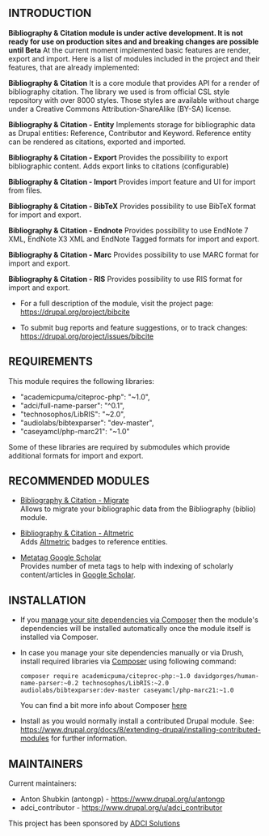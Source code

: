 INTRODUCTION
------------

 **Bibliography & Citation module is under active development. It is not ready for use on production sites and and breaking changes are possible until Beta**
 At the current moment implemented basic features are render, export and import. Here is a list of modules included in the project and their features, that are already implemented:

 **Bibliography & Citation**
 It is a core module that provides API for a render of bibliography citation. The library we used is from official CSL style repository with over 8000 styles. Those styles are available without charge under a Creative Commons Attribution-ShareAlike (BY-SA) license.

 **Bibliography & Citation - Entity**
 Implements storage for bibliographic data as Drupal entities: Reference, Contributor and Keyword. Reference entity can be rendered as citations, exported and imported.

 **Bibliography & Citation - Export** 
 Provides the possibility to export bibliographic content. Adds export links to citations (configurable)

 **Bibliography & Citation - Import** 
 Provides import feature and UI for import from files.

 **Bibliography & Citation - BibTeX**
 Provides possibility to use BibTeX format for import and export.

 **Bibliography & Citation - Endnote**
  Provides possibility to use EndNote 7 XML, EndNote X3 XML and EndNote Tagged formats for import and export.

 **Bibliography & Citation - Marc**
 Provides possibility to use MARC format for import and export.

 **Bibliography & Citation - RIS**
 Provides possibility to use RIS format for import and export.

 * For a full description of the module, visit the project page:  
   https://drupal.org/project/bibcite

 * To submit bug reports and feature suggestions, or to track changes:  
   https://drupal.org/project/issues/bibcite


REQUIREMENTS
------------

This module requires the following libraries:

 * "academicpuma/citeproc-php": "~1.0",
 * "adci/full-name-parser": "^0.1",
 * "technosophos/LibRIS": "~2.0",
 * "audiolabs/bibtexparser": "dev-master",
 * "caseyamcl/php-marc21": "~1.0"

 Some of these libraries are required by submodules which provide additional formats for import and export.


RECOMMENDED MODULES
-------------------

 * [Bibliography & Citation - Migrate](https://www.drupal.org/project/bibcite_migrate)  
   Allows to migrate your bibliographic data from the Bibliography (biblio) module.

 * [Bibliography & Citation - Altmetric](https://www.drupal.org/project/bibcite_altmetric)  
   Adds [Altmetric](https://www.altmetric.com) badges to reference entities.

 * [Metatag Google Scholar](https://www.drupal.org/project/metatag_google_scholar)  
   Provides number of meta tags to help with indexing of scholarly
   content/articles in [Google Scholar](https://scholar.google.com).


INSTALLATION
------------

 * If you [manage your site dependencies via Composer](https://www.drupal.org/docs/develop/using-composer/using-composer-to-manage-drupal-site-dependencies)
   then the module's dependencies will be installed automatically once the module itself is installed
   via Composer.

 * In case you manage your site dependencies manually or via Drush,
   install required libraries via [Composer](https://www.drupal.org/docs/8/extending-drupal/installing-modules-composer-dependencies)
   using following command:

   `composer require academicpuma/citeproc-php:~1.0 davidgorges/human-name-parser:~0.2 technosophos/LibRIS:~2.0 audiolabs/bibtexparser:dev-master caseyamcl/php-marc21:~1.0`

   You can find a bit more info about Composer [here](https://www.drupal.org/node/2804889#comment-11651131)

 * Install as you would normally install a contributed Drupal module. See:
   https://www.drupal.org/docs/8/extending-drupal/installing-contributed-modules
   for further information.


MAINTAINERS
-----------

Current maintainers:
 * Anton Shubkin (antongp) - https://www.drupal.org/u/antongp
 * adci_contributor - https://www.drupal.org/u/adci_contributor

This project has been sponsored by [ADCI Solutions](http://www.adcisolutions.com/)
